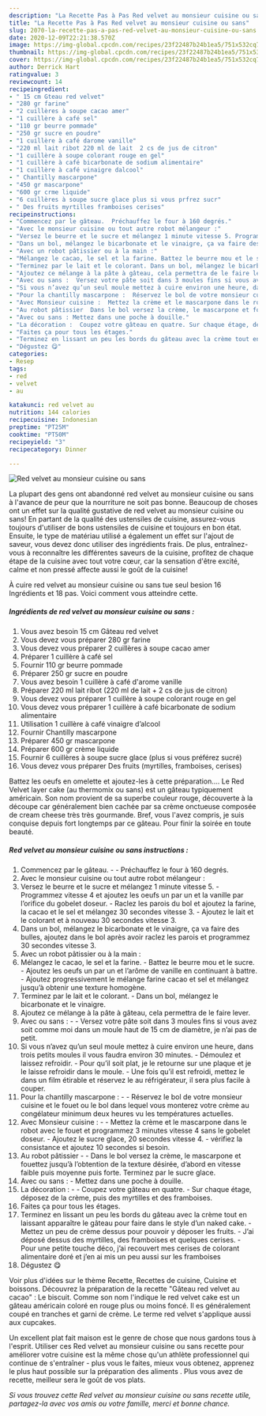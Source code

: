 ```yaml
---
description: "La Recette Pas à Pas Red velvet au monsieur cuisine ou sans"
title: "La Recette Pas à Pas Red velvet au monsieur cuisine ou sans"
slug: 2070-la-recette-pas-a-pas-red-velvet-au-monsieur-cuisine-ou-sans
date: 2020-12-09T22:21:38.570Z
image: https://img-global.cpcdn.com/recipes/23f22487b24b1ea5/751x532cq70/red-velvet-au-monsieur-cuisine-ou-sans-photo-principale-de-la-recette.jpg
thumbnail: https://img-global.cpcdn.com/recipes/23f22487b24b1ea5/751x532cq70/red-velvet-au-monsieur-cuisine-ou-sans-photo-principale-de-la-recette.jpg
cover: https://img-global.cpcdn.com/recipes/23f22487b24b1ea5/751x532cq70/red-velvet-au-monsieur-cuisine-ou-sans-photo-principale-de-la-recette.jpg
author: Derrick Hart
ratingvalue: 3
reviewcount: 14
recipeingredient:
- " 15 cm Gteau red velvet"
- "280 gr farine"
- "2 cuillères à soupe cacao amer"
- "1 cuillère à café sel"
- "110 gr beurre pommade"
- "250 gr sucre en poudre"
- "1 cuillère à café darome vanille"
- "220 ml lait ribot 220 ml de lait  2 cs de jus de citron"
- "1 cuillère à soupe colorant rouge en gel"
- "1 cuillère à café bicarbonate de sodium alimentaire"
- "1 cuillère à café vinaigre dalcool"
- " Chantilly mascarpone"
- "450 gr mascarpone"
- "600 gr crme liquide"
- "6 cuillères à soupe sucre glace plus si vous prfrez sucr"
- " Des fruits myrtilles framboises cerises"
recipeinstructions:
- "Commencez par le gâteau.  Préchauffez le four à 160 degrés."
- "Avec le monsieur cuisine ou tout autre robot mélangeur :"
- "Versez le beurre et le sucre et mélangez 1 minute vitesse 5. Programmez vitesse 4 et ajoutez les oeufs un par un et la vanille par l’orifice du gobelet doseur. Raclez les parois du bol et ajoutez la farine, la cacao et le sel et mélangez 30 secondes vitesse 3. Ajoutez le lait et le colorant et à nouveau 30 secondes vitesse 3."
- "Dans un bol, mélangez le bicarbonate et le vinaigre, ça va faire des bulles, ajoutez dans le bol après avoir raclez les parois et programmez 30 secondes vitesse 3."
- "Avec un robot pâtissier ou à la main :"
- "Mélangez le cacao, le sel et la farine. Battez le beurre mou et le sucre. Ajoutez les oeufs un par un et l’arôme de vanille en continuant à battre. Ajoutez progressivement le mélange farine cacao et sel et mélangez jusqu’à obtenir une texture homogène."
- "Terminez par le lait et le colorant. Dans un bol, mélangez le bicarbonate et le vinaigre."
- "Ajoutez ce mélange à la pâte à gâteau, cela permettra de le faire lever."
- "Avec ou sans :  Versez votre pâte soit dans 3 moules fins si vous avez soit comme moi dans un moule haut de 15 cm de diamètre, je n’ai pas de petit."
- "Si vous n’avez qu’un seul moule mettez à cuire environ une heure, dans trois petits moules il vous faudra environ 30 minutes. Démoulez et laissez refroidir. Pour qu’il soit plat, je le retourne sur une plaque et je le laisse refroidir dans le moule. Une fois qu’il est refroidi, mettez le dans un film étirable et réservez le au réfrigérateur, il sera plus facile à couper."
- "Pour la chantilly mascarpone :  Réservez le bol de votre monsieur cuisine et le fouet ou le bol dans lequel vous monterez votre crème au congélateur minimum deux heures vu les températures actuelles."
- "Avec Monsieur cuisine :  Mettez la crème et le mascarpone dans le robot avec le fouet et programmez 3 minutes vitesse 4 sans le gobelet doseur. Ajoutez le sucre glace, 20 secondes vitesse 4. vérifiez la consistance et ajoutez 10 secondes si besoin."
- "Au robot pâtissier  Dans le bol versez la crème, le mascarpone et fouettez jusqu’à l’obtention de la texture désirée, d’abord en vitesse faible puis moyenne puis forte. Terminez par le sucre glace."
- "Avec ou sans : Mettez dans une poche à douille."
- "La décoration :  Coupez votre gâteau en quatre. Sur chaque étage, déposez de la crème, puis des myrtilles et des framboises."
- "Faites ça pour tous les étages."
- "Terminez en lissant un peu les bords du gâteau avec la crème tout en laissant apparaître le gâteau pour faire dans le style d’un naked cake. Mettez un peu de crème dessus pour pouvoir y déposer les fruits. J’ai déposé dessus des myrtilles, des framboises et quelques cerises. Pour une petite touche déco, j’ai recouvert mes cerises de colorant alimentaire doré et j’en ai mis un peu aussi sur les framboises"
- "Dégustez 😋"
categories:
- Resep
tags:
- red
- velvet
- au

katakunci: red velvet au 
nutrition: 144 calories
recipecuisine: Indonesian
preptime: "PT25M"
cooktime: "PT50M"
recipeyield: "3"
recipecategory: Dinner

---
```



![Red velvet au monsieur cuisine ou sans](https://img-global.cpcdn.com/recipes/23f22487b24b1ea5/751x532cq70/red-velvet-au-monsieur-cuisine-ou-sans-photo-principale-de-la-recette.jpg)

La plupart des gens ont abandonné red velvet au monsieur cuisine ou sans à l'avance de peur que la nourriture ne soit pas bonne. Beaucoup de choses ont un effet sur la qualité gustative de red velvet au monsieur cuisine ou sans! En partant de la qualité des ustensiles de cuisine, assurez-vous toujours d'utiliser de bons ustensiles de cuisine et toujours en bon état. Ensuite, le type de matériau utilisé a également un effet sur l'ajout de saveur, vous devez donc utiliser des ingrédients frais. De plus, entraînez-vous à reconnaître les différentes saveurs de la cuisine, profitez de chaque étape de la cuisine avec tout votre cœur, car la sensation d'être excité, calme et non pressé affecte aussi le goût de la cuisine!

<!--inarticleads1-->

À cuire red velvet au monsieur cuisine ou sans tue seul besion 16 Ingrédients et 18 pas. Voici comment vous atteindre cette.

##### Ingrédients de red velvet au monsieur cuisine ou sans :

1. Vous avez besoin  15 cm Gâteau red velvet
1. Vous devez vous préparer 280 gr farine
1. Vous devez vous préparer 2 cuillères à soupe cacao amer
1. Préparer 1 cuillère à café sel
1. Fournir 110 gr beurre pommade
1. Préparer 250 gr sucre en poudre
1. Vous avez besoin 1 cuillère à café d&#39;arome vanille
1. Préparer 220 ml lait ribot (220 ml de lait + 2 cs de jus de citron)
1. Vous devez vous préparer 1 cuillère à soupe colorant rouge en gel
1. Vous devez vous préparer 1 cuillère à café bicarbonate de sodium alimentaire
1. Utilisation 1 cuillère à café vinaigre d’alcool
1. Fournir  Chantilly mascarpone
1. Préparer 450 gr mascarpone
1. Préparer 600 gr crème liquide
1. Fournir 6 cuillères à soupe sucre glace (plus si vous préférez sucré)
1. Vous devez vous préparer  Des fruits (myrtilles, framboises, cerises)


Battez les oeufs en omelette et ajoutez-les à cette préparation.… Le Red Velvet layer cake (au thermomix ou sans) est un gâteau typiquement américain. Son nom provient de sa superbe couleur rouge, découverte à la découpe car généralement bien cachée par sa crème onctueuse composée de cream cheese très très gourmande. Bref, vous l&#39;avez compris, je suis conquise depuis fort longtemps par ce gâteau. Pour finir la soirée en toute beauté. 

<!--inarticleads2-->

##### Red velvet au monsieur cuisine ou sans instructions :

1. Commencez par le gâteau. -  - Préchauffez le four à 160 degrés.
1. Avec le monsieur cuisine ou tout autre robot mélangeur :
1. Versez le beurre et le sucre et mélangez 1 minute vitesse 5. - Programmez vitesse 4 et ajoutez les oeufs un par un et la vanille par l’orifice du gobelet doseur. - Raclez les parois du bol et ajoutez la farine, la cacao et le sel et mélangez 30 secondes vitesse 3. - Ajoutez le lait et le colorant et à nouveau 30 secondes vitesse 3.
1. Dans un bol, mélangez le bicarbonate et le vinaigre, ça va faire des bulles, ajoutez dans le bol après avoir raclez les parois et programmez 30 secondes vitesse 3.
1. Avec un robot pâtissier ou à la main :
1. Mélangez le cacao, le sel et la farine. - Battez le beurre mou et le sucre. - Ajoutez les oeufs un par un et l’arôme de vanille en continuant à battre. - Ajoutez progressivement le mélange farine cacao et sel et mélangez jusqu’à obtenir une texture homogène.
1. Terminez par le lait et le colorant. - Dans un bol, mélangez le bicarbonate et le vinaigre.
1. Ajoutez ce mélange à la pâte à gâteau, cela permettra de le faire lever.
1. Avec ou sans : -  - Versez votre pâte soit dans 3 moules fins si vous avez soit comme moi dans un moule haut de 15 cm de diamètre, je n’ai pas de petit.
1. Si vous n’avez qu’un seul moule mettez à cuire environ une heure, dans trois petits moules il vous faudra environ 30 minutes. - Démoulez et laissez refroidir. - Pour qu’il soit plat, je le retourne sur une plaque et je le laisse refroidir dans le moule. - Une fois qu’il est refroidi, mettez le dans un film étirable et réservez le au réfrigérateur, il sera plus facile à couper.
1. Pour la chantilly mascarpone : -  - Réservez le bol de votre monsieur cuisine et le fouet ou le bol dans lequel vous monterez votre crème au congélateur minimum deux heures vu les températures actuelles.
1. Avec Monsieur cuisine : -  - Mettez la crème et le mascarpone dans le robot avec le fouet et programmez 3 minutes vitesse 4 sans le gobelet doseur. - Ajoutez le sucre glace, 20 secondes vitesse 4. - vérifiez la consistance et ajoutez 10 secondes si besoin.
1. Au robot pâtissier -  - Dans le bol versez la crème, le mascarpone et fouettez jusqu’à l’obtention de la texture désirée, d’abord en vitesse faible puis moyenne puis forte. Terminez par le sucre glace.
1. Avec ou sans : - Mettez dans une poche à douille.
1. La décoration : -  - Coupez votre gâteau en quatre. - Sur chaque étage, déposez de la crème, puis des myrtilles et des framboises.
1. Faites ça pour tous les étages.
1. Terminez en lissant un peu les bords du gâteau avec la crème tout en laissant apparaître le gâteau pour faire dans le style d’un naked cake. - Mettez un peu de crème dessus pour pouvoir y déposer les fruits. - J’ai déposé dessus des myrtilles, des framboises et quelques cerises. - Pour une petite touche déco, j’ai recouvert mes cerises de colorant alimentaire doré et j’en ai mis un peu aussi sur les framboises
1. Dégustez 😋


Voir plus d&#39;idées sur le thème Recette, Recettes de cuisine, Cuisine et boissons. Découvrez la préparation de la recette &#34;Gâteau red velvet au cacao&#34; : Le biscuit. Comme son nom l&#39;indique le red velvet cake est un gâteau américain coloré en rouge plus ou moins foncé. Il es généralement coupé en tranches et garni de crème. Le terme red velvet s&#39;applique aussi aux cupcakes. 

<!--inarticleads1-->

<p>
Un excellent plat fait maison est le genre de chose que nous gardons tous à l'esprit. Utiliser ces Red velvet au monsieur cuisine ou sans recette pour améliorer votre cuisine est la même chose qu'un athlète professionnel qui continue de s'entraîner - plus vous le faites, mieux vous obtenez, apprenez le plus haut possible sur la préparation des aliments . Plus vous avez de recette, meilleur sera le goût de vos plats.
</p>

<p>
<i>Si vous trouvez cette Red velvet au monsieur cuisine ou sans recette utile, partagez-la avec vos amis ou votre famille, merci et bonne chance.</i>
</p>
